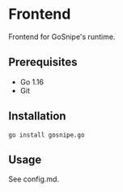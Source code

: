 # Frontend
Frontend for GoSnipe's runtime.

## Prerequisites
 - Go 1.16
 - Git

## Installation
`go install gosnipe.go`

## Usage
See config.md.
